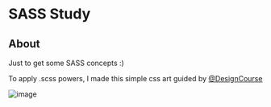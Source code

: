 # SASS Study

## About
Just to get some SASS concepts :)

To apply .scss powers, I made this simple css art guided by [@DesignCourse](https://www.youtube.com/@DesignCourse)


   ![image](https://github.com/IgorMelleiro/sass-study/assets/73182105/d1f4c566-b5ae-46ef-9d86-b6257997ae64)
